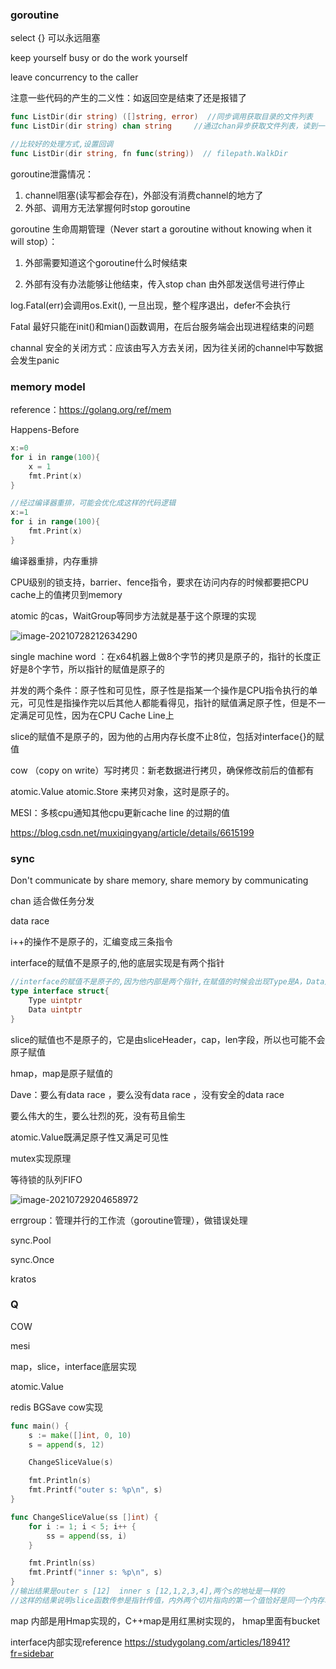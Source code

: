 ###	goroutine

select {} 可以永远阻塞

keep yourself busy or do the work yourself

leave concurrency to the caller

注意一些代码的产生的二义性：如返回空是结束了还是报错了

```go
func ListDir(dir string) ([]string, error)  //同步调用获取目录的文件列表
func ListDir(dir string) chan string     //通过chan异步获取文件列表，读到一个取一个，Q：不知道什么时候读完，也没有报错

//比较好的处理方式,设置回调
func ListDir(dir string, fn func(string))  // filepath.WalkDir

```

goroutine泄露情况：

1. channel阻塞(读写都会存在)，外部没有消费channel的地方了
2. 外部、调用方无法掌握何时stop goroutine

goroutine 生命周期管理（Never start a goroutine without knowing when it will stop）：

1. 外部需要知道这个goroutine什么时候结束

2. 外部有没有办法能够让他结束，传入stop chan 由外部发送信号进行停止

   

log.Fatal(err)会调用os.Exit(), 一旦出现，整个程序退出，defer不会执行

Fatal 最好只能在init()和mian()函数调用，在后台服务端会出现进程结束的问题

channal 安全的关闭方式：应该由写入方去关闭，因为往关闭的channel中写数据会发生panic



### memory model

reference：https://golang.org/ref/mem

Happens-Before

```go
x:=0
for i in range(100){
    x = 1
    fmt.Print(x)
}

//经过编译器重排，可能会优化成这样的代码逻辑
x:=1
for i in range(100){
    fmt.Print(x)
}
```

编译器重排，内存重排

CPU级别的锁支持，barrier、fence指令，要求在访问内存的时候都要把CPU cache上的值拷贝到memory

atomic 的cas，WaitGroup等同步方法就是基于这个原理的实现

![image-20210728212634290](C:\Users\Administrator\AppData\Roaming\Typora\typora-user-images\image-20210728212634290.png)



single machine word ：在x64机器上做8个字节的拷贝是原子的，指针的长度正好是8个字节，所以指针的赋值是原子的

并发的两个条件：原子性和可见性，原子性是指某一个操作是CPU指令执行的单元，可见性是指操作完以后其他人都能看得见，指针的赋值满足原子性，但是不一定满足可见性，因为在CPU Cache Line上

slice的赋值不是原子的，因为他的占用内存长度不止8位，包括对interface{}的赋值

cow （copy on write）写时拷贝：新老数据进行拷贝，确保修改前后的值都有

atomic.Value  atomic.Store 来拷贝对象，这时是原子的。

MESI：多核cpu通知其他cpu更新cache line 的过期的值

https://blog.csdn.net/muxiqingyang/article/details/6615199



### sync

Don't communicate by share memory, share memory by communicating

chan 适合做任务分发

data race 

i++的操作不是原子的，汇编变成三条指令

interface的赋值不是原子的,他的底层实现是有两个指针

```go
//interface的赋值不是原子的,因为他内部是两个指针,在赋值的时候会出现Type是A，Data是B
type interface struct{
    Type uintptr
    Data uintptr
}
```

slice的赋值也不是原子的，它是由sliceHeader，cap，len字段，所以也可能不会原子赋值

hmap，map是原子赋值的

Dave：要么有data race ，要么没有data race ，没有安全的data race

要么伟大的生，要么壮烈的死，没有苟且偷生



atomic.Value既满足原子性又满足可见性

mutex实现原理

等待锁的队列FIFO

![image-20210729204658972](C:\Users\Administrator\AppData\Roaming\Typora\typora-user-images\image-20210729204658972.png)



errgroup：管理并行的工作流（goroutine管理），做错误处理

sync.Pool

sync.Once



kratos

### Q

COW

mesi

map，slice，interface底层实现

atomic.Value 

redis BGSave   cow实现

```go
func main() {
	s := make([]int, 0, 10)
	s = append(s, 12)

	ChangeSliceValue(s)

	fmt.Println(s)
	fmt.Printf("outer s: %p\n", s)
}

func ChangeSliceValue(ss []int) {
	for i := 1; i < 5; i++ {
		ss = append(ss, i)
	}

	fmt.Println(ss)
	fmt.Printf("inner s: %p\n", s)
}
//输出结果是outer s [12]  inner s [12,1,2,3,4],两个s的地址是一样的
//这样的结果说明slice函数传参是指针传值，内外两个切片指向的第一个值恰好是同一个内存地址
```

map 内部是用Hmap实现的，C++map是用红黑树实现的， hmap里面有bucket

interface内部实现reference https://studygolang.com/articles/18941?fr=sidebar